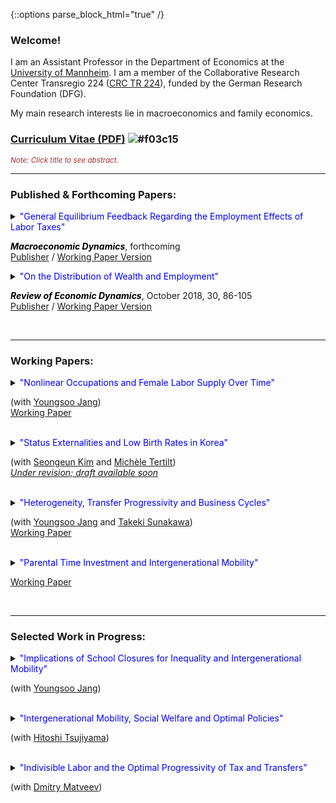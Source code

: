 {::options parse_block_html="true" /}

### Welcome!

I am an Assistant Professor in the Department of Economics at the [University of Mannheim](https://www.vwl.uni-mannheim.de/en/). I am a member of the Collaborative Research Center Transregio 224 ([CRC TR 224](https://www.crctr224.de/en/about)), funded by the German Research Foundation (DFG).

My main research interests lie in macroeconomics and family economics.


### [Curriculum Vitae (PDF)](https://drive.google.com/open?id=1V89PqGcu1u-_4Zy0TVzXnegBO8EEkdlK) ![#f03c15](https://via.placeholder.com/15/f03c15/000000?text=+)


<font color="brown"><i><small>Note: Click title to see abstract.</small></i></font>

----

### Published & Forthcoming Papers:

<details>
  <summary markdown="span"><font color="blue">"General Equilibrium Feedback Regarding the Employment Effects of Labor Taxes"</font>
    
  <font color="black"><b><i>Macroeconomic Dynamics</i></b></font>, forthcoming
  <br><a href="http://dx.doi.org/10.1017/S1365100519000087" target="_blank">Publisher</a> / <a href="https://drive.google.com/open?id=1DoZpKCBzuf2Yo3OU-PsT_Z0LP_AUAcYr" target="_blank">Working Paper Version</a> </summary>
  
  | **Abstract**          |
  |:---------------------------|
  | A higher labor tax rate increases the equilibrium real interest rate and reduces the equilibrium wage in a heterogeneous-agent model with endogenous savings and indivisible labor supply decisions. I show that these general equilibrium (GE) adjustments, in particular of the real interest rate, reinforce the negative employment impact of higher labor taxes. However, the representative-agent version of the model, which generates similar aggregate employment responses to labor tax changes, implies that GE feedback is neutral. The cross-country panel data reveal that the negative association between labor tax rates and the extensive margin labor supply is significantly and robustly weaker in small open economies where the interest rate is less tightly linked to domestic circumstances. This empirical evidence supports the transmission mechanism of labor tax changes for employment in the heterogeneous-agent model. |
  
  </details>
 
 <details>
  <summary markdown="span"><font color="blue">"On the Distribution of Wealth and Employment"</font>
    
  <font color="black"><b><i>Review of Economic Dynamics</i></b></font>, October 2018, 30, 86-105
  <br><a href="https://www.sciencedirect.com/science/article/pii/S1094202518301613" target="_blank">Publisher</a> / <a href="https://drive.google.com/open?id=1pYHMHYqz_z82_wU5vl7UEK0c7aHrY_Ht" target="_blank">Working Paper Version</a> </summary>
  
  | **Abstract**          |
  |:---------------------------|
  | In the United States, the employment rate is nearly flat across wealth quintiles with the exception of the first quintile. Correlations between wealth and employment are close to zero or moderately positive. However, incomplete markets models with a standard utility function counterfactually generate a strongly negative relationship between wealth and employment. Using a fairly standard incomplete markets model calibrated to match the distribution of wealth, I find that government transfers and capital income taxation increase the (non-targeted) correlations between wealth and employment substantially, bringing the model closer to the data. As the model's fit with the distribution of wealth and employment improves, I find that the precautionary motive of labor supply is mitigated, thereby raising aggregate labor supply elasticities substantially. |
    
</details>
<br>  
  
----

### Working Papers:
<details>
  <summary markdown="span"><font color="blue">"Nonlinear Occupations and Female Labor Supply Over Time"</font>
    
  (with [Youngsoo Jang](https://sites.google.com/site/youngsoojangecon/))
  <br><a href="https://drive.google.com/file/d/1eIaFdyTdK74G1xBB1DkkcqZDwFezjoBP/view?usp=sharing" target="_blank">Working Paper</a> </summary>
  
  | **Abstract**          |
  |:---------------------------|
  | High hours worked and higher returns to longer hours worked are common in many occupations, namely nonlinear occupations (Goldin 2014). Over the last four decades, both the share and relative wage premium of nonlinear occupations have been rising. Females have been facing rising experience premiums especially in nonlinear occupations. To quantitatively explore how these changes affected female labor supply over time, we build a quantitative, dynamic general equilibrium model of occupational choice and labor supply at both extensive and intensive margins. A decomposition analysis finds that the rising returns to experience, especially in nonlinear occupations, and technical change biased towards nonlinear occupations are important to explain the intensive margin of female labor supply that keeps rising even in the recent period during which female employment stagnates. Finally, a counterfactual experiment suggests that if the nonlinearities were to be gradually vanishing, female employment could have been higher at the expense of significantly lower intensive margin labor supply. |
  
 </details>
 <br>
 <details>
  <summary markdown="span"><font color="blue">"Status Externalities and Low Birth Rates in Korea"</font>
    
  (with [Seongeun Kim](https://sites.google.com/site/sekimphd/) and [Michèle Tertilt](http://tertilt.vwl.uni-mannheim.de/))
  <br><a href="https://" target="_blank">*Under revision; draft available soon*</a> </summary>
  

  
 </details>
<br>
 <details>
  <summary markdown="span"><font color="blue">"Heterogeneity, Transfer Progressivity and Business Cycles"</font>
    
  (with [Youngsoo Jang](https://sites.google.com/site/youngsoojangecon/) and [Takeki Sunakawa](https://tkksnk.github.io/))
  <br><a href="https://drive.google.com/open?id=1vW8i3IzULSe1yhjQC5vY8q-fE02pxHsl" target="_blank">Working Paper</a> </summary>
  
  | **Abstract**          |
  |:---------------------------|
  | This paper studies how transfer progressivity influences aggregate fluctuations when interacted with household heterogeneity. Using a simple static model of the extensive margin labor supply, we analytically characterize how transfer progressivity influences differential labor supply responses to aggregate conditions across heterogeneous households. We then build a quantitative dynamic general equilibrium model with both idiosyncratic and aggregate productivity shocks and show that the model delivers moderately procyclical average labor productivity and a large cyclical volatility of aggregate hours relative to output. Counterfactual exercises show that redistributive policies have very different implications for aggregate fluctuations, depending on whether tax progressivity or transfer progressivity is used. We provide empirical evidence on the heterogeneity of employment responses across the wage distribution, which supports the key model mechanism. |
    
 </details>
<br>
 <details>
  <summary markdown="span"><font color="blue">"Parental Time Investment and Intergenerational Mobility"</font>
    
  <a href="https://drive.google.com/open?id=102hB2wCy8VFT9WsWgKMq0JM0sGNtKQF7" target="_blank">Working Paper</a> </summary>
  
  | **Abstract**          |
  |:---------------------------|
  | This paper constructs a quantitative model of intergenerational mobility in which lifetime income mobility is shaped by various channels including parental time investments in children. The calibrated model delievers positive educational gradients in parental time investment, as observed in the data, and also successfully accounts for untargeted distributional aspects of income mobility, captured in the income quintile transition matrix. The model implies that removing the positive educational gradients in parental time investment during the whole childhood would reduce intergenerational income persistence nearly by 40 percent. Policy experiments suggest that subsidies to childhood investments that can diminish positive educational gradients in parental time investments would increase intergenerational mobility, and that there are better ways of subsidizing investments to achieve greater mobility in terms of aggregate output and welfare. |
  
 </details>
<br>

----

### Selected Work in Progress:
<details>
  <summary markdown="span"><font color="blue">"Implications of School Closures for Inequality and Intergenerational Mobility"</font>
  
  (with [Youngsoo Jang](https://sites.google.com/site/youngsoojangecon/))</summary>
  
 </details>
<br>
<details>
  <summary markdown="span"><font color="blue">"Intergenerational Mobility, Social Welfare and Optimal Policies"</font>
  
  (with [Hitoshi Tsujiyama](https://sites.google.com/site/hitoshitsujiyama/))</summary>
  
 </details>
 <br>
 <details>
  <summary markdown="span"><font color="blue">"Indivisible Labor and the Optimal Progressivity of Tax and Transfers"</font>
  
  (with [Dmitry Matveev](https://www.sites.google.com/site/dimitrymatveev/))</summary>
  
 </details>
